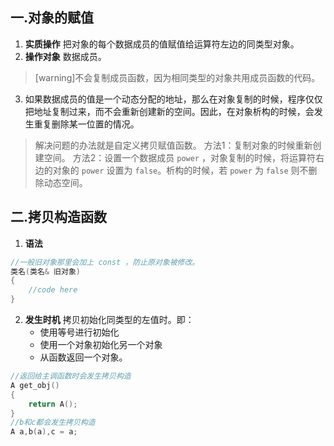 ## 一.对象的赋值
1.    **实质操作** 把对象的每个数据成员的值赋值给运算符左边的同类型对象。
2.    **操作对象** 数据成员。
      
  >[warning]不会复制成员函数，因为相同类型的对象共用成员函数的代码。
      
3.    如果数据成员的值是一个动态分配的地址，那么在对象复制的时候，程序仅仅把地址复制过来，而不会重新创建新的空间。因此，在对象析构的时候，会发生重复删除某一位置的情况。
   >解决问题的办法就是自定义拷贝赋值函数。
   >方法1：复制对象的时候重新创建空间。
   >方法2：设置一个数据成员 `power` ，对象复制的时候，将运算符右边的对象的 `power` 设置为 `false`。析构的时候，若 `power` 为 `false` 则不删除动态空间。

## 二.拷贝构造函数
1.    **语法**
```c++
//一般旧对象那里会加上 const ，防止原对象被修改。
类名(类名& 旧对象)
{
    //code here
}
```
2.    **发生时机** 拷贝初始化同类型的左值时。即：
        +    使用等号进行初始化
        +    使用一个对象初始化另一个对象
        +    从函数返回一个对象。
```c++
//返回给主调函数时会发生拷贝构造
A get_obj()
{
    return A();
}
//b和c都会发生拷贝构造
A a,b(a),c = a;
```


